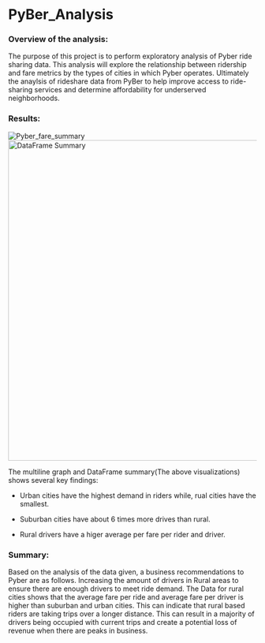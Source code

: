 # PyBer_Analysis

### Overview of the analysis:

The purpose of this project is to perform exploratory analysis of Pyber ride sharing data. This analysis will explore the relationship between ridership and fare metrics by the types of cities in which Pyber operates. Ultimately the anaylsis of rideshare data from PyBer to help improve access to ride-sharing services and determine affordability for underserved neighborhoods.

### Results:
![Pyber_fare_summary](https://user-images.githubusercontent.com/105955544/179423365-b9ac3ddf-2341-4547-90c9-902560850d9d.png)
<img width="650" alt="DataFrame Summary" src="https://user-images.githubusercontent.com/105955544/179423692-56dacad3-476a-489a-81e7-8d1b33a0b36f.png">

The multiline graph and DataFrame summary(The above visualizations) shows several key findings:

* Urban cities have the highest demand in riders while, rual cities have the smallest.

* Suburban cities have about 6 times more drives than rural. 

* Rural drivers have a higer average per fare per rider and driver.


### Summary:
Based on the analysis of the data given, a business recommendations to Pyber are as follows. Increasing the amount of drivers in Rural areas to ensure there are enough drivers to meet ride demand. The Data for rural cities shows that the average fare per ride and average fare per driver is higher than suburban and urban cities. This can indicate that rural based riders are taking trips over a longer distance. This can result in a majority of drivers being occupied with current trips and create a potential loss of revenue when there are peaks in business.
